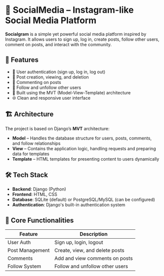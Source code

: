 # 📸 SocialMedia – Instagram-like Social Media Platform

**Socialgram** is a simple yet powerful social media platform inspired by Instagram. It allows users to sign up, log in, create posts, follow other users, comment on posts, and interact with the community.

## 🚀 Features

- 🔐 User authentication (sign up, log in, log out)
- 📝 Post creation, viewing, and deletion
- 💬 Commenting on posts
- 👥 Follow and unfollow other users
- 🧱 Built using the MVT (Model-View-Template) architecture
- 🌐 Clean and responsive user interface

## 🏗️ Architecture

The project is based on Django’s **MVT** architecture:

- **Model** – Handles the database structure for users, posts, comments, and follow relationships
- **View** – Contains the application logic, handling requests and preparing data for templates
- **Template** – HTML templates for presenting content to users dynamically

## 🛠️ Tech Stack

- **Backend**: Django (Python)
- **Frontend**: HTML, CSS
- **Database**: SQLite (default) or PostgreSQL/MySQL (can be configured)
- **Authentication**: Django's built-in authentication system

## 📸 Core Functionalities

| Feature           | Description                                                  |
|-------------------|--------------------------------------------------------------|
| User Auth         | Sign up, login, logout                                       |
| Post Management   | Create, view, and delete posts                               |
| Comments          | Add and view comments on posts                               |
| Follow System     | Follow and unfollow other users                              |



